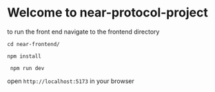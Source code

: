 # Welcome to near-protocol-project

to run the front end navigate to the frontend directory 

`cd near-frontend/`

`npm install`

` npm run dev`

open `http://localhost:5173` in your browser
